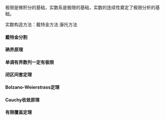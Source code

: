 极限是微积分的基础，实数系是极限的基础，实数的连续性奠定了极限分析的基础。

实数构造方法：戴特金方法  康托方法



#### 戴特金分割

#### 确界原理

#### 单调有界数列一定有极限


#### 闭区间套定理


#### Bolzano-Weierstrass定理


#### Cauchy收敛原理


#### 有限覆盖定理